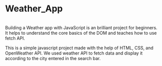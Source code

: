 # Weather_App
<br>
Building a Weather app with JavaScript is an brilliant project for beginners. It helps to understand the core basics of the DOM and teaches how to use fetch API.<br>

This is a simple javascript project made with the help of HTML, CSS, and OpenWeather API. We used weather API to fetch data and display it according to the city entered in the search bar.
